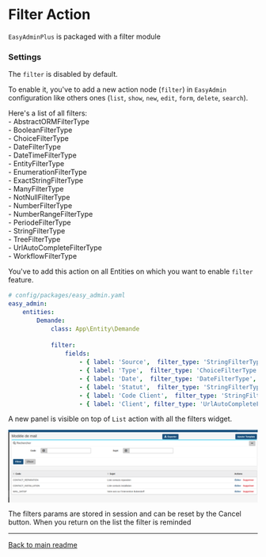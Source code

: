 # Filter Action

`EasyAdminPlus` is packaged with a filter module

### Settings

The `filter` is disabled by default.

To enable it, you've to add a new action node (`filter`) in `EasyAdmin` configuration like others ones (`list`, `show`, `new`, `edit`, `form`, `delete`, `search`).

Here's a list of all filters:<br/>
    - AbstractORMFilterType<br/>
    - BooleanFilterType<br/>
    - ChoiceFilterType<br/>
    - DateFilterType<br/>
    - DateTimeFilterType<br/>
    - EntityFilterType<br/>
    - EnumerationFilterType<br/>
    - ExactStringFilterType<br/>
    - ManyFilterType<br/>
    - NotNullFilterType<br/>
    - NumberFilterType<br/>
    - NumberRangeFilterType<br/>
    - PeriodeFilterType<br/>
    - StringFilterType<br/>
    - TreeFilterType<br/>
    - UrlAutoCompleteFilterType<br/>
    - WorkflowFilterType<br/>

You've to add this action on all Entities on which you want to enable `filter` feature.

```yaml
# config/packages/easy_admin.yaml
easy_admin:
    entities:
        Demande:
            class: App\Entity\Demande

            filter:
                fields:
                    - { label: 'Source',  filter_type: 'StringFilterType', property: 'source' }
                    - { label: 'Type',  filter_type: 'ChoiceFilterType', property: 'type', config: {choices: ['DI', 'CONTACT', 'INSTALLATION']} }
                    - { label: 'Date',  filter_type: 'DateFilterType', property: 'date' }
                    - { label: 'Statut',  filter_type: 'StringFilterType', property: 'status' }
                    - { label: 'Code Client',  filter_type: 'StringFilterType', property: 'codeClient' }
                    - { label: 'Client', filter_type: 'UrlAutoCompleteFilterType', property: client, config: {'entity':'Client'} }

```


A new panel is visible on top of `List` action with all the filters widget.

  <p align="center">
      <img src="images/filter.png" align="center" alt="Generator generate" />
  </p>
 
The filters params are stored in session and can be reset by the Cancel button. When you return on the list the filter is reminded

-------

[Back to main readme](../README.md)
